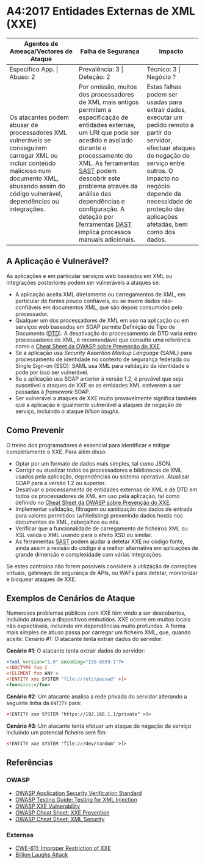 # A4:2017 Entidades Externas de XML (XXE)


| Agentes de Ameaça/Vectores de Ataque | Falha de Segurança | Impacto |
| -- | -- | -- |
| Específico App. \| Abuso: 2 | Prevalência: 3 \| Deteção: 2 | Técnico: 3 \| Negócio ? |
| Os atacantes podem abusar de processadores XML vulneráveis se conseguirem carregar XML ou incluir conteúdo malicioso num documento XML, abusando assim do código vulnerável, dependências ou integrações. | Por omissão, muitos dos processadores de XML mais antigos permitem a especificação de entidades externas, um URI que pode ser acedido e avaliado durante o processamento do XML. As ferramentas [SAST][0xa41] podem descobrir este problema através da análise das dependências e configuração. A deteção por ferramentas [DAST][0xa42] implica processos manuais adicionais. | Estas falhas podem ser usadas para extrair dados, executar um pedido remoto a partir do servidor, efectuar ataques de negação de serviço entre outros. O impacto no negócio depende da necessidade de proteção das aplicações afetadas, bem como dos dados. |

## A Aplicação é Vulnerável?

As aplicações e em particular serviços web baseados em XML ou integrações
posteriores podem ser vulneráveis a ataques se:

* A aplicação aceita XML diretamente ou carregamentos de XML, em particular de
  fontes pouco confiáveis, ou se insere dados não-confiáveis em documentos XML,
  que são depois consumidos pelo processador.
* Qualquer um dos processadores de XML em uso na aplicação ou em serviços web
  baseados em SOAP permite Definição de Tipo de Documento ([DTD][0xa43]). A
  desativação do processamento de DTD varia entre processadores de XML, é
  recomendável que consulte uma referência como o [Cheat Sheet da OWASP sobre
  Prevenção do XXE][0xa44].
* Se a aplicação usa _Security Assertion Markup Language_ (SAML) para
  processamento de identidade no contexto de segurança federada ou Single
  Sign-on (SSO): SAML usa XML para validação da identidade e pode por isso ser
  vulnerável.
* Se a aplicação usa SOAP anterior à versão 1.2, é provável que seja suscetível
  a ataques de XXE se as entidades XML estiverem a ser passadas à _framework_
  SOAP.
* Ser vulnerável a ataques de XXE muito provavelmente significa também que a
  aplicação é igualmente vulnerável a ataques de negação de serviço, incluindo o
  ataque _billion laughs_.

## Como Prevenir

O treino dos programadores é essencial para identificar e mitigar completamente
o XXE. Para além disso:

* Optar por um formato de dados mais simples, tal como JSON.
* Corrigir ou atualizar todos os processadores e bibliotecas de XML usados pela
  aplicação, dependências ou sistema operativo. Atualizar SOAP para a versão 1.2
  ou superior.
* Desativar o processamento de entidades externas de XML e de DTD em todos os
  processadores de XML em uso pela aplicação, tal como definido no [Cheat Sheet
  da OWASP sobre Prevenção do XXE][0xa44].
* Implementar validação, filtragem ou sanitização dos dados de entrada para
  valores permitidos (whitelisting) prevenindo dados hostis nos documentos de
  XML, cabeçalhos ou nós.
* Verificar que a funcionalidade de carregamento de ficheiros XML ou XSL valida
  o XML usando para o efeito XSD ou similar.
* As ferramentas [SAST][0xa41] podem ajudar a detetar XXE no código fonte, ainda
  assim a revisão do código é a melhor alternativa em aplicações de grande
  dimensão e complexidade com várias integrações.

Se estes controlos não forem possíveis considere a utilização de correções
virtuais, gateways de segurança de APIs, ou WAFs para detetar, monitorizar e
bloquear ataques de XXE.

## Exemplos de Cenários de Ataque

Numerosos problemas públicos com XXE têm vindo a ser descobertos, incluindo
ataques a dispositivos embutidos. XXE ocorre em muitos locais não expectáveis,
incluindo em dependências muito profundas. A forma mais simples de abuso passa
por carregar um ficheiro XML, que, quando aceite:
Cenário #1: O atacante tenta extrair dados do servidor:

**Cenário #1**: O atacante tenta extrair dados do servidor:

```xml
<?xml version="1.0" encoding="ISO-8859-1"?>
<!DOCTYPE foo [
<!ELEMENT foo ANY >
<!ENTITY xxe SYSTEM "file:///etc/passwd" >]>
<foo>&xxe;</foo>
```

**Cenário #2**: Um atacante analisa a rede privada do servidor alterando a
seguinte linha da `ENTITY` para:

```xml
<!ENTITY xxe SYSTEM "https://192.168.1.1/private" >]>
```

**Cenário #3**: Um atacante tenta efetuar um ataque de negação de serviço
incluindo um potencial ficheiro sem fim:

```xml
<!ENTITY xxe SYSTEM "file:///dev/random" >]>
```

## Referências

### OWASP

* [OWASP Application Security Verification Standard][0xa45]
* [OWASP Testing Guide: Testing for XML Injection][0xa46]
* [OWASP XXE Vulnerability][0xa47]
* [OWASP Cheat Sheet: XXE Prevention][0xa44]
* [OWASP Cheat Sheet: XML Security][0xa49]

### Externas

* [CWE-611: Improper Restriction of XXE][0xa410]
* [Billion Laughs Attack][0xa411]

[0xa41]: https://www.owasp.org/index.php/Source_Code_Analysis_Tools
[0xa42]: https://www.owasp.org/index.php/Category:Vulnerability_Scanning_Tools
[0xa43]: https://en.wikipedia.org/wiki/Document_type_definition
[0xa44]: https://www.owasp.org/index.php/XML_External_Entity_(XXE)_Prevention_Cheat_Sheet
[0xa45]: https://www.owasp.org/index.php/Category:OWASP_Application_Security_Verification_Standard_Project#tab=Home
[0xa46]: https://www.owasp.org/index.php/Testing_for_XML_Injection_(OTG-INPVAL-008)
[0xa47]: https://www.owasp.org/index.php/XML_External_Entity_(XXE)_Processingi
[0xa49]: https://www.owasp.org/index.php/XML_Security_Cheat_Sheet
[0xa410]: https://cwe.mitre.org/data/definitions/611.html
[0xa411]: https://en.wikipedia.org/wiki/Billion_laughs_attack

